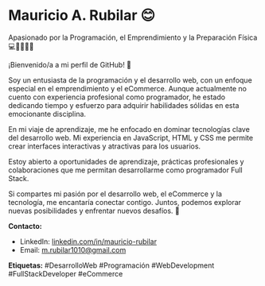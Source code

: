 # Mauricio A. Rubilar 😊

Apasionado por la Programación, el Emprendimiento y la Preparación Física 💻🚀🏋🏽‍♂️

¡Bienvenido/a a mi perfil de GitHub! 👋

Soy un entusiasta de la programación y el desarrollo web, con un enfoque especial en el emprendimiento y el eCommerce. Aunque actualmente no cuento con experiencia profesional como programador, he estado dedicando tiempo y esfuerzo para adquirir habilidades sólidas en esta emocionante disciplina.

En mi viaje de aprendizaje, me he enfocado en dominar tecnologías clave del desarrollo web. Mi experiencia en JavaScript, HTML y CSS me permite crear interfaces interactivas y atractivas para los usuarios.

Estoy abierto a oportunidades de aprendizaje, prácticas profesionales y colaboraciones que me permitan desarrollarme como programador Full Stack.

Si compartes mi pasión por el desarrollo web, el eCommerce y la tecnología, me encantaría conectar contigo. Juntos, podemos explorar nuevas posibilidades y enfrentar nuevos desafíos. 🌟

**Contacto:**
- LinkedIn: [linkedin.com/in/mauricio-rubilar](https://www.linkedin.com/in/mauricio-rubilar)
- Email: m.rubilar1010@gmail.com

**Etiquetas:**
#DesarrolloWeb #Programación #WebDevelopment #FullStackDeveloper #eCommerce

